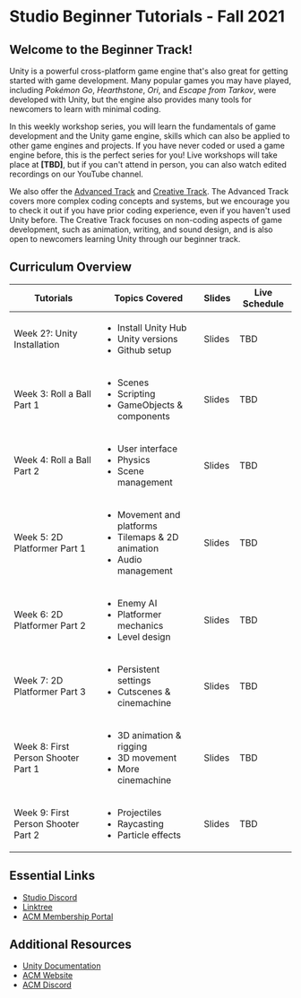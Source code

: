 # Studio Beginner Tutorials - Fall 2021
## Welcome to the Beginner Track!
Unity is a powerful cross-platform game engine that's also great for getting started with game development. Many popular games you may have played, including *Pokémon Go*, *Hearthstone*, *Ori*, and *Escape from Tarkov*, were developed with Unity, but the engine also provides many tools for newcomers to learn with minimal coding.

In this weekly workshop series, you will learn the fundamentals of game development and the Unity game engine, skills which can also be applied to other game engines and projects. If you have never coded or used a game engine before, this is the perfect series for you! Live workshops will take place at **[TBD]**, but if you can't attend in person, you can also watch edited recordings on our YouTube channel.

We also offer the [Advanced Track](https://github.com/uclaacm/studio-advanced-tutorials-f21) and [Creative Track](https://github.com/uclaacm/studio-creative-tutorials-f21). The Advanced Track covers more complex coding concepts and systems, but we encourage you to check it out if you have prior coding experience, even if you haven't used Unity before. The Creative Track focuses on non-coding aspects of game development, such as animation, writing, and sound design, and is also open to newcomers learning Unity through our beginner track.

## Curriculum Overview
| Tutorials                           | Topics Covered                                                                                                | Slides | Live Schedule |
|-------------------------------------|---------------------------------------------------------------------------------------------------------------|--------|---------------|
| Week 2?: Unity Installation         | <ul> <li>Install Unity Hub     </li> <li>Unity versions         </li> <li>Github setup            </li> </ul> | Slides | TBD           |
| Week 3: Roll a Ball Part 1          | <ul> <li>Scenes                </li> <li>Scripting              </li> <li>GameObjects & components</li> </ul> | Slides | TBD           |
| Week 4: Roll a Ball Part 2          | <ul> <li>User interface        </li> <li>Physics                </li> <li>Scene management        </li> </ul> | Slides | TBD           |
| Week 5: 2D Platformer Part 1        | <ul> <li>Movement and platforms</li> <li>Tilemaps & 2D animation</li> <li>Audio management        </li> </ul> | Slides | TBD           |
| Week 6: 2D Platformer Part 2        | <ul> <li>Enemy AI              </li> <li>Platformer mechanics   </li> <li>Level design            </li> </ul> | Slides | TBD           |
| Week 7: 2D Platformer Part 3        | <ul> <li>Persistent settings   </li> <li>Cutscenes & cinemachine</li>                                   </ul> | Slides | TBD           |
| Week 8: First Person Shooter Part 1 | <ul> <li>3D animation & rigging</li> <li>3D movement            </li> <li>More cinemachine        </li> </ul> | Slides | TBD           |
| Week 9: First Person Shooter Part 2 | <ul> <li>Projectiles           </li> <li>Raycasting             </li> <li>Particle effects        </li> </ul> | Slides | TBD           |

## Essential Links
- [Studio Discord](https://discord.com/invite/bBk2Mcw)
- [Linktree](https://linktr.ee/acmstudio)
- [ACM Membership Portal](https://members.uclaacm.com/)
## Additional Resources
- [Unity Documentation](https://docs.unity3d.com/Manual/index.html)
- [ACM Website](https://www.uclaacm.com/)
- [ACM Discord](https://discord.com/invite/eWmzKsY)
